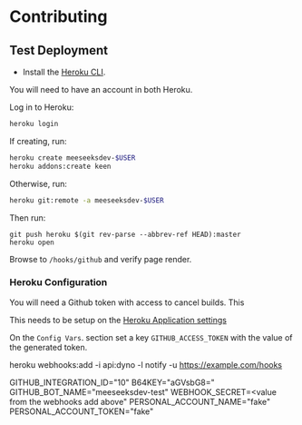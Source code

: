 # Contributing

## Test Deployment

- Install the [Heroku CLI](https://devcenter.heroku.com/articles/heroku-cli#download-and-install).

You will need to have an account in both Heroku.

Log in to Heroku:

```bash
heroku login
```

If creating, run:

```bash
heroku create meeseeksdev-$USER
heroku addons:create keen
```

Otherwise, run:

```bash
heroku git:remote -a meeseeksdev-$USER
```

Then run:

```
git push heroku $(git rev-parse --abbrev-ref HEAD):master
heroku open
```

Browse to `/hooks/github` and verify page render.

### Heroku Configuration

You will need a Github token with access to cancel builds. This 

This needs to be setup on the [Heroku Application settings](https://dashboard.heroku.com/apps/jupyterlab-bot/settings)

On the `Config Vars`. section set a key `GITHUB_ACCESS_TOKEN` with the value of the generated token.

heroku webhooks:add -i api:dyno -l notify -u https://example.com/hooks

GITHUB_INTEGRATION_ID="10"
B64KEY="aGVsbG8="
GITHUB_BOT_NAME="meeseeksdev-test"
WEBHOOK_SECRET=<value from the webhooks add above"
PERSONAL_ACCOUNT_NAME="fake"
PERSONAL_ACCOUNT_TOKEN="fake"
